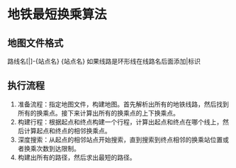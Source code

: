 # 地铁最短换乘算法

## 地图文件格式
路线名[|]-{站点名} {站点名}
如果线路是环形线在线路名后面添加|标识

## 执行流程
1. 准备流程：指定地图文件，构建地图。首先解析出所有的地铁线路，然后找到所有的换乘点。接下来计算出所有的换乘点的上下换乘点。
2. 构建行程：根据起点和终点构建一个行程，计算出起点和终点在哪个线上，然后计算起点和终点的相邻换乘点。
3. 深度搜索：从起点的相邻站点开始搜索，直到搜索到终点相邻的换乘站位置或者换乘次数到达限制。
4. 构建出所有的路径，然后求出最短的路径。